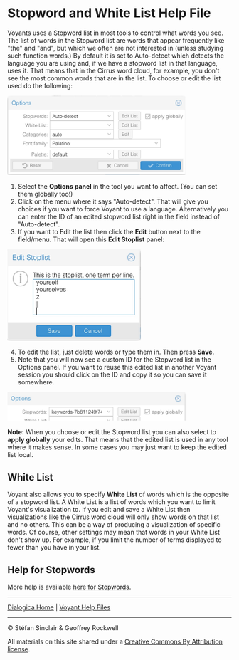 # Stopword and White List Help File

Voyants uses a Stopword list in most tools to control what words you see. The list of words in the Stopword list are words that appear frequently like "the" and "and", but which we often are not interested in (unless studying such function words.) By default it is set to Auto-detect which detects the language you are using and, if we have a stopword list in that language, uses it. That means that in the Cirrus word cloud, for example, you don't see the most common words that are in the list. To choose or edit the list used do the following:

<img src="terms.options.jpg" alt="Options Panel" width="400">


1. Select the **Options panel** in the tool you want to affect. (You can set them globally too!)
2. Click on the menu where it says "Auto-detect". That will give you choices if you want to force Voyant to use a language. Alternatively you can enter the ID of an edited stopword list right in the field instead of "Auto-detect".
3. If you want to Edit the list then click the **Edit** button next to the field/menu. That will open this **Edit Stoplist** panel:

<img src="/stopword.edit.jpg" alt="Options Panel" width="300">

4. To edit the list, just delete words or type them in. Then press **Save**.
5. Note that you will now see a custom ID for the Stopword list in the Options panel. If you want to reuse this edited list in another Voyant session you should click on the ID and copy it so you can save it somewhere.

<img src="/keyword.id.jpg" alt="Options Panel" width="400">

**Note:** When you choose or edit the Stopword list you can also select to **apply globally** your edits. That means that the edited list is used in any tool where it makes sense. In some cases you may just want to keep the edited list local. 

## White List

Voyant also allows you to specify **White List** of words which is the opposite of a stopword list. A White List is a list of words which you want to limit Voyant's visualization to. If you edit and save a White List then visualizations like the Cirrus word cloud will only show words on that list and no others. This can be a way of producing a visualization of specific words. Of course, other settings may mean that words in your White List don't show up. For example, if you limit the number of terms displayed to fewer than you have in your list.

## Help for Stopwords

More help is available [here for Stopwords](https://voyant-tools.org/docs/#!/guide/stopwords).

----

[Dialogica Home](/index.md) | [Voyant Help Files](/voyanthelp.md)

----

&copy; Stéfan Sinclair & Geoffrey Rockwell

All materials on this site shared under a [Creative Commons By Attribution license](https://creativecommons.org/licenses/by/4.0/).

